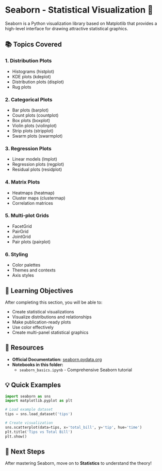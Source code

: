 # Seaborn - Statistical Visualization 🎨

Seaborn is a Python visualization library based on Matplotlib that provides a high-level interface for drawing attractive statistical graphics.

## 📚 Topics Covered

### 1. Distribution Plots
- Histograms (histplot)
- KDE plots (kdeplot)
- Distribution plots (displot)
- Rug plots

### 2. Categorical Plots
- Bar plots (barplot)
- Count plots (countplot)
- Box plots (boxplot)
- Violin plots (violinplot)
- Strip plots (stripplot)
- Swarm plots (swarmplot)

### 3. Regression Plots
- Linear models (lmplot)
- Regression plots (regplot)
- Residual plots (residplot)

### 4. Matrix Plots
- Heatmaps (heatmap)
- Cluster maps (clustermap)
- Correlation matrices

### 5. Multi-plot Grids
- FacetGrid
- PairGrid
- JointGrid
- Pair plots (pairplot)

### 6. Styling
- Color palettes
- Themes and contexts
- Axis styles

## 🎯 Learning Objectives

After completing this section, you will be able to:
- Create statistical visualizations
- Visualize distributions and relationships
- Make publication-ready plots
- Use color effectively
- Create multi-panel statistical graphics

## 📖 Resources

- **Official Documentation:** [seaborn.pydata.org](https://seaborn.pydata.org/)
- **Notebooks in this folder:**
  - `seaborn_basics.ipynb` - Comprehensive Seaborn tutorial

## 💡 Quick Examples

```python
import seaborn as sns
import matplotlib.pyplot as plt

# Load example dataset
tips = sns.load_dataset('tips')

# Create visualization
sns.scatterplot(data=tips, x='total_bill', y='tip', hue='time')
plt.title('Tips vs Total Bill')
plt.show()
```

## 🔗 Next Steps

After mastering Seaborn, move on to **Statistics** to understand the theory!
